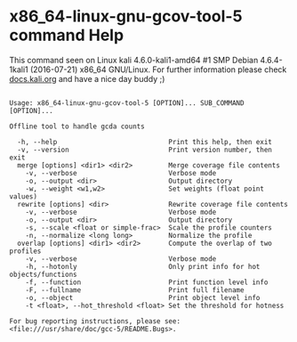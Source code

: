 # x86_64-linux-gnu-gcov-tool-5 command Help
 
 This command seen on Linux kali 4.6.0-kali1-amd64 #1 SMP Debian 4.6.4-1kali1 (2016-07-21) x86_64 GNU/Linux. For further information please check [docs.kali.org](docs.kali.org) and have a nice day buddy ;) 

~~~

Usage: x86_64-linux-gnu-gcov-tool-5 [OPTION]... SUB_COMMAND [OPTION]...

Offline tool to handle gcda counts

  -h, --help                            Print this help, then exit
  -v, --version                         Print version number, then exit
  merge [options] <dir1> <dir2>         Merge coverage file contents
    -v, --verbose                       Verbose mode
    -o, --output <dir>                  Output directory
    -w, --weight <w1,w2>                Set weights (float point values)
  rewrite [options] <dir>               Rewrite coverage file contents
    -v, --verbose                       Verbose mode
    -o, --output <dir>                  Output directory
    -s, --scale <float or simple-frac>  Scale the profile counters
    -n, --normalize <long long>         Normalize the profile
  overlap [options] <dir1> <dir2>       Compute the overlap of two profiles
    -v, --verbose                       Verbose mode
    -h, --hotonly                       Only print info for hot objects/functions
    -f, --function                      Print function level info
    -F, --fullname                      Print full filename
    -o, --object                        Print object level info
    -t <float>, --hot_threshold <float> Set the threshold for hotness

For bug reporting instructions, please see:
<file:///usr/share/doc/gcc-5/README.Bugs>.

~~~

